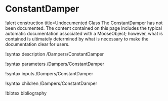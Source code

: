 <!-- MOOSE Documentation Stub: Remove this when content is added. -->

# ConstantDamper

!alert construction title=Undocumented Class
The ConstantDamper has not been documented. The content contained on this page includes the
typical automatic documentation associated with a MooseObject; however, what is contained is
ultimately determined by what is necessary to make the documentation clear for users.

!syntax description /Dampers/ConstantDamper

!syntax parameters /Dampers/ConstantDamper

!syntax inputs /Dampers/ConstantDamper

!syntax children /Dampers/ConstantDamper

!bibtex bibliography
